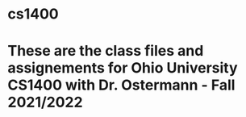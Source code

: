 # cs1400
# These are the class files and assignements for Ohio University CS1400 with Dr. Ostermann - Fall 2021/2022

